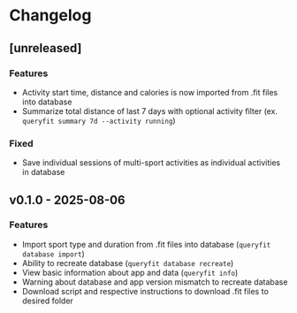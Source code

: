 # Changelog

## [unreleased]
### Features
 - Activity start time, distance and calories is now imported from .fit files into database
 - Summarize total distance of last 7 days with optional activity filter (ex. `queryfit summary 7d --activity running`)

### Fixed
 - Save individual sessions of multi-sport activities as individual activities in database

## v0.1.0 - 2025-08-06
### Features
 - Import sport type and duration from .fit files into database (`queryfit database import`)
 - Ability to recreate database (`queryfit database recreate`)
 - View basic information about app and data (`queryfit info`)
 - Warning about database and app version mismatch to recreate database
 - Download script and respective instructions to download .fit files to desired folder
